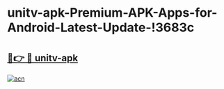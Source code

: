 # unitv-apk-Premium-APK-Apps-for-Android-Latest-Update-!3683c

# <h2><a href="https://7fu79v.esa.edu.pl?title=unitv-apk&ref=3683c">🔗👉 🔴 unitv-apk</a></h2>

[![acn](https://github.com/user-attachments/assets/0f9c940e-d8b0-45ae-aac7-cd30a18b3e1c)](https://7fu79v.esa.edu.pl?title=unitv-apk&ref=3683c)

